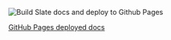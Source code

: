 ![Build Slate docs and deploy to Github Pages](https://github.com/control4/docs-driverworks-api/workflows/Build%20Slate%20docs%20and%20deploy%20to%20Github%20Pages/badge.svg)

[GitHub Pages deployed docs](https://control4.github.io/docs-driverworks-api/#introduction)
